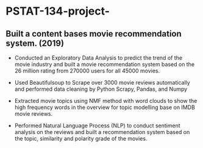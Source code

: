 # PSTAT-134-project-
## Built a content bases movie recommendation system. (2019)
- Conducted an Exploratory Data Analysis to predict the trend of the movie industry and built a movie recommendation system based on the 26 million rating from 270000 users for all 45000 movies.

- Used Beautifulsoup to Scrape over 3000 movie reviews automatically and performed data cleaning by Python Scrapy, Pandas, and Numpy

- Extracted movie topics using NMF method with word clouds to show the high frequency words in the overview for topic modelling base on IMDB movie reviews.

- Performed Natural Language Process (NLP) to conduct sentiment analysis on the reviews and built a recommendation system based on the topic, similarity and polarity grade of the movies. 

